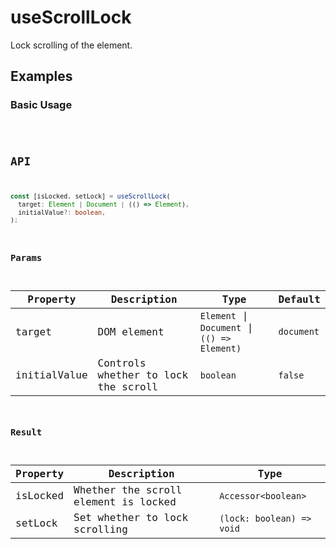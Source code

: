 # useScrollLock

Lock scrolling of the element.

## Examples

### Basic Usage

<code src="./demo/demo1.tsx" />

## API

```typescript
const [isLocked, setLock] = useScrollLock(
  target: Element | Document | (() => Element),
  initialValue?: boolean,
);
```

### Params

| Property     | Description      | Type                                         | Default      |
| ------------ | ---------------- | -------------------------------------------- | ------------ |
| target       | DOM element      | `Element` \| `Document` \| `(() => Element)` | `document`   |
| initialValue | Controls whether to lock the scroll | `boolean`                 | `false`      |

### Result

| Property | Description                              | Type                        |
| -------- | ---------------------------------------- | --------------------------- |
| isLocked | Whether the scroll element is locked     | `Accessor<boolean>`         |
| setLock  | Set whether to lock scrolling            | `(lock: boolean) => void`   |
